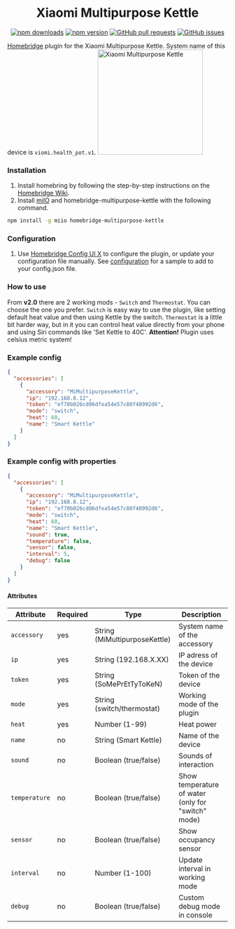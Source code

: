 <span align="center">

# Xiaomi Multipurpose Kettle

[![npm downloads](https://badgen.net/npm/dt/homebridge-multipurpose-kettle)](https://www.npmjs.com/package/homebridge-multipurpose-kettle)
[![npm version](https://badgen.net/npm/v/homebridge-multipurpose-kettle)](https://www.npmjs.com/package/homebridge-multipurpose-kettle)
[![GitHub pull requests](https://img.shields.io/github/issues-pr/ch3rn1k/homebridge-multipurpose-kettle.svg)](https://github.com/ch3rn1k/homebridge-multipurpose-kettle/pulls)
[![GitHub issues](https://img.shields.io/github/issues/ch3rn1k/homebridge-multipurpose-kettle.svg)](https://github.com/ch3rn1k/homebridge-multipurpose-kettle/issues)

</span>

[Homebridge](https://github.com/homebridge/homebridge) plugin for the Xiaomi Multipurpose Kettle. System name of this device is `viomi.health_pot.v1`.
<img src="https://i.imgur.com/WnLsZ2c.jpg" alt="Xiaomi Multipurpose Kettle" height="240">

### Installation

1. Install homebring by following the step-by-step instructions on the [Homebridge Wiki](https://github.com/homebridge/homebridge/wiki).
2. Install [miIO](https://github.com/aholstenson/miio/blob/master/README.md) and homebridge-multipurpose-kettle with the following command.

```bash
npm install -g miio homebridge-multipurpose-kettle
```

### Configuration

1. Use [Homebridge Config UI X](https://github.com/oznu/homebridge-config-ui-x) to configure the plugin, or update your configuration file manually. See [configuration](#example-config) for a sample to add to your config.json file.

### How to use

From **v2.0** there are 2 working mods - `Switch` and `Thermostat`. You can choose the one you prefer. `Switch` is easy way to use the plugin, like setting default heat value and then using Kettle by the switch. `Thermostat` is a little bit harder way, but in it you can control heat value directly from your phone and using Siri commands like 'Set Kettle to 40C'. **Attention!** Plugin uses celsius metric system!

### Example config

```json
{
  "accessories": [
    {
      "accessory": "MiMultipurposeKettle",
      "ip": "192.168.8.12",
      "token": "ef70b026cd06dfea54e57c80f40992d6",
      "mode": "switch",
      "heat": 60,
      "name": "Smart Kettle"
    }
  ]
}
```

### Example config with properties

```json
{
  "accessories": [
    {
      "accessory": "MiMultipurposeKettle",
      "ip": "192.168.8.12",
      "token": "ef70b026cd06dfea54e57c80f40992d6",
      "mode": "switch",
      "heat": 60,
      "name": "Smart Kettle",
      "sound": true,
      "temperature": false,
      "sensor": false,
      "interval": 5,
      "debug": false
    }
  ]
}
```

#### Attributes

| Attribute     | Required | Type                          | Description                                        |
| ------------- | -------- | ----------------------------- | -------------------------------------------------- |
| `accessory`   | yes      | String (MiMultipurposeKettle) | System name of the accessory                       |
| `ip`          | yes      | String (192.168.X.XX)         | IP adress of the device                            |
| `token`       | yes      | String (SoMePrEtTyToKeN)      | Token of the device                                |
| `mode`        | yes      | String (switch/thermostat)    | Working mode of the plugin                         |
| `heat`        | yes      | Number (1-99)                 | Heat power                                         |
| `name`        | no       | String (Smart Kettle)         | Name of the device                                 |
| `sound`       | no       | Boolean (true/false)          | Sounds of interaction                              |
| `temperature` | no       | Boolean (true/false)          | Show temperature of water (only for "switch" mode) |
| `sensor`      | no       | Boolean (true/false)          | Show occupancy sensor                              |
| `interval`    | no       | Number (1-100)                | Update interval in working mode                    |
| `debug`       | no       | Boolean (true/false)          | Custom debug mode in console                       |
